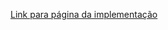 [Link para página da implementação](https://site-certificadora-blh1tv8ck-sergio-alexandre-s-projects.vercel.app)
